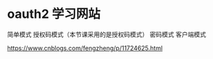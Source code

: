 # oauth2 学习网站
简单模式
授权码模式（本节课采用的是授权码模式）
密码模式
客户端模式

https://www.cnblogs.com/fengzheng/p/11724625.html
